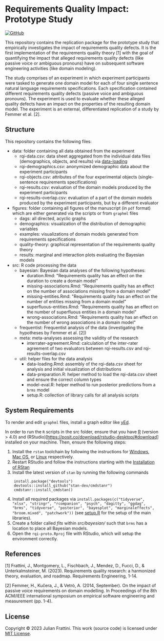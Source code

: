 # Requirements Quality Impact: Prototype Study

[![GitHub](https://img.shields.io/github/license/JulianFrattini/rqi-proto)](./LICENSE)

This repository contains the replication package for the prototype study that empirically investigates the impact of requirements quality defects. It is the first implementation of the requirements quality theory [1] with the goal of quantifying the impact that alleged requirements quality defects (like passive voice or ambiguous pronouns) have on subsequent software engineering activities (like domain modeling).

The study comprises of an experiment in which experiment participants were tasked to generate one domain model for each of four single sentence natural language requirements specifications. Each specification contained different requirements quality defects (passive voice and ambiguous pronouns). The experiment is used to evaluate whether these alleged quality defects have an impact on the properties of the resulting domain model. The experiment is an external, differentiated replication of a study by Femmer et al. [2].

## Structure

This repository contains the following files:

* data: folder containing all data obtained from the experiment
  * rqi-data.csv: data sheet aggregated from the individual data files (demographics, objects, and results) via [data-loading](./src/util/data-loading.Rmd)
  * rqi-demographics.csv: anonymized demographic data about the experiment participants
  * rqi-objects.csv: attributes of the four experimental objects (single-sentence requirements specifications)
  * rqi-results.csv: evaluation of the domain models produced by the experiment participants
  * rqi-results-overlap.csv: evaluation of a part of the domain models produced by the experiment participants, but by a different evaluator
* figures: folder containing all figures of the manuscript (in `pdf` format) which are either generated via the scripts or from `graphml` files
  * dags: all directed, acyclic graphs
  * demographics: visualization of the distribution of demographic variables
  * examples: visualizations of domain models generated from requirements specifications
  * quality-theory: graphical representation of the requirements quality theory
  * results: marginal and interaction plots evaluating the Bayesian models
* src: R code processing the data
  * bayesian: Bayesian data analyses of the following hypotheses:
    * duration.Rmd: "Requirements quality has an effect on the duration to create a domain model"
    * missing-associations.Rmd: "Requirements quality has an effect on the number of associations missing from a domain model"
    * missing-entities.Rmd: "Requirements quality has an effect on the number of entities missing from a domain model"
    * superfluous-entities.Rmd: "Requirements quality has an effect on the number of superfluous entities in a domain model"
    * wrong-associations.Rmd: "Requirements quality has an effect on the number of wrong associations in a domain model"
  * frequentist: Frequentist analysis of the data (investigating the hypotheses by Femmer et al. [2])
  * meta: meta-analyses assessing the validity of the research
    * interrater-agreement.Rmd: calculation of the inter-rater agreement of two evaluators between rqi-results.csv and rqi-results-overlap.csv
  * util: helper files for the data analysis
    * data-loading.Rmd: assembly of the rqi-data.csv sheet for analysis and initial visualization of distributions
    * data-preparation.R: helper method to load the rqi-data.csv sheet and ensure the correct column types
    * model-eval.R: helper method to run posterior predictions from a `brms` model
    * setup.R: collection of library calls for all analysis scripts
    
## System Requirements

To render and edit `graphml` files, install a graph editor like [yEd](https://www.yworks.com/products/yed).

In order to run the `R` scripts in the src folder, ensure that you have [R](https://ftp.acc.umu.se/mirror/CRAN/) (version > 4.0) and (RStudio)[https://posit.co/download/rstudio-desktop/#download] installed on your machine. Then, ensure the following steps:

1. Install the `rstan` toolchain by following the instructions for [Windows](https://github.com/stan-dev/rstan/wiki/Configuring-C---Toolchain-for-Windows#r40), [Mac OS](https://github.com/stan-dev/rstan/wiki/Configuring-C---Toolchain-for-Mac), or [Linux](https://github.com/stan-dev/rstan/wiki/Configuring-C-Toolchain-for-Linux) respectively.
2. Restart RStudio and follow the instructions starting with the [Installation of RStan](https://github.com/stan-dev/rstan/wiki/RStan-Getting-Started#installation-of-rstan)
3. Install the latest version of `stan` by running the following commands
```
    install.package("devtools")
    devtools::install_github("stan-dev/cmdstanr")
    cmdstanr::install_cmdstan()
```
4. Install all required packages via `install.packages(c("tidyverse", "xlsx", "stringr", "rcompanion", "psych", "dagitty", "ggdag", "brms", "tidyverse", "posterior", "bayesplot", "marginaleffects", "broom.mixed", "patchwork"))` (see [setup.R](./src/util/setup.R) for the setup of the main libraries).
5. Create a folder called *fits* within *src/bayesian/* such that `brms` has a location to place all Bayesian models.
6. Open the `rqi-proto.Rproj` file with RStudio, which will setup the environment correctly.

## References

[1] Frattini, J., Montgomery, L., Fischbach, J., Mendez, D., Fucci, D., & Unterkalmsteiner, M. (2023). Requirements quality research: a harmonized theory, evaluation, and roadmap. Requirements Engineering, 1-14.

[2] Femmer, H., Kučera, J., & Vetrò, A. (2014, September). On the impact of passive voice requirements on domain modelling. In Proceedings of the 8th ACM/IEEE international symposium on empirical software engineering and measurement (pp. 1-4).

## License

Copyright © 2023 Julian Frattini. This work (source code) is licensed under [MIT License](./LICENSE).